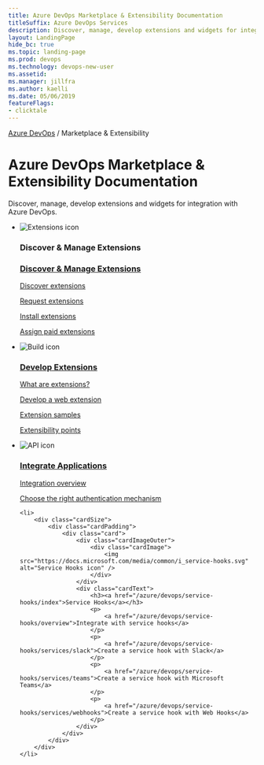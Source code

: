 ```yaml
---
title: Azure DevOps Marketplace & Extensibility Documentation 
titleSuffix: Azure DevOps Services
description: Discover, manage, develop extensions and widgets for integration with Azure DevOps 
layout: LandingPage
hide_bc: true
ms.topic: landing-page
ms.prod: devops 
ms.technology: devops-new-user
ms.assetid:  
ms.manager: jillfra 
ms.author: kaelli 
ms.date: 05/06/2019
featureFlags:
- clicktale 
---
```



<p><a href="/azure/devops/index">Azure DevOps</a>  /  Marketplace &amp; Extensibility</p>

# Azure DevOps Marketplace & Extensibility Documentation 

Discover, manage, develop extensions and widgets for integration with Azure DevOps. 


<ul class="panelContent cardsF">
    <li>
        <div class="cardSize">
            <div class="cardPadding">
                <div class="card">
                    <div class="cardImageOuter">
                        <div class="cardImage">
                             <img src="https://docs.microsoft.com/media/common/i_extensions.svg" alt="Extensions icon" />
                        </div>
                    </div>
                    <div class="cardText">
                        <h3>Discover &amp; Manage Extensions</h3>
                        <h3><a href="/azure/devops/marketplace/index">Discover &amp; Manage Extensions</a></h3>
                        <p>
                            <a href="/azure/devops/marketplace/overview">Discover extensions</a>
                        </p>
                        <p>
                            <a href="/azure/devops/marketplace/request-extensions">Request extensions</a>
                        </p>
                        <p>
                            <a href="/azure/devops/marketplace/install-extension">Install extensions</a>
                        </p>
                        <p>
                            <a href="/azure/devops/marketplace/assign-paid-extensions">Assign paid extensions</a>
                        </p>
                    </div>
                </div>
            </div>
        </div>
    </li>
    <li>
        <div class="cardSize">
            <div class="cardPadding">
                <div class="card">
                    <div class="cardImageOuter">
                        <div class="cardImage">
                            <img src="https://docs.microsoft.com/media/common/i_build.svg" alt="Build icon" />
                        </div>
                    </div>
                    <div class="cardText">
                        <h3><a href="/azure/devops/extend/index">Develop Extensions</a></h3>
                        <p>
                            <a href="/azure/devops/extend/overview">What are extensions?</a>
                        </p>
                        <p>
                            <a href="/azure/devops/extend/get-started/node">Develop a web extension </a>
                        </p>
                        <p>
                            <a href="/azure/devops/extend/develop/samples-overview">Extension samples</a>
                        </p>
                        <p>
                            <a href="/azure/devops/extend/reference/targets/overview">Extensibility points</a>
                        </p>
                    </div>
                </div>
            </div>
        </div>
    </li>
    <li>
        <div class="cardSize">
            <div class="cardPadding">
                <div class="card">
                    <div class="cardImageOuter">
                        <div class="cardImage">
                            <img src="https://docs.microsoft.com/media/common/i_api.svg" alt="API icon" />
                        </div>
                    </div>
                    <div class="cardText">
                        <h3><a href="/azure/devops/integrate/index">Integrate Applications</a></h3>
                        <p>
                            <a href="/azure/devops/integrate">Integration overview</a>
                        </p>
                        <p>
                            <a href="/azure/devops/integrate/get-started/authentication/authentication-guidance">Choose the right authentication mechanism</a>
                        </p>
                    </div>
                </div>
            </div>
        </div>
    </li>

    <li>
        <div class="cardSize">
            <div class="cardPadding">
                <div class="card">
                    <div class="cardImageOuter">
                        <div class="cardImage">
                            <img src="https://docs.microsoft.com/media/common/i_service-hooks.svg" alt="Service Hooks icon" />
                        </div>
                    </div>
                    <div class="cardText">
                        <h3><a href="/azure/devops/service-hooks/index">Service Hooks</a></h3>
                        <p>
                            <a href="/azure/devops/service-hooks/overview">Integrate with service hooks</a>
                        </p>
                        <p>
                            <a href="/azure/devops/service-hooks/services/slack">Create a service hook with Slack</a>
                        </p>
                        <p>
                            <a href="/azure/devops/service-hooks/services/teams">Create a service hook with Microsoft Teams</a>
                        </p>
                        <p>
                            <a href="/azure/devops/service-hooks/services/webhooks">Create a service hook with Web Hooks</a>
                        </p>
                    </div>
                </div>
            </div>
        </div>
    </li>
</ul>
